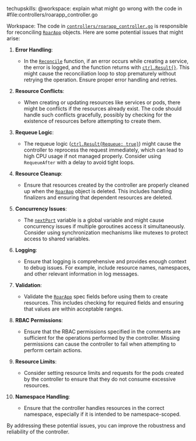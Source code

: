 techupskills: @workspace: explain what might go wrong with the code in #file:controllers/roarapp_controller.go

Workspace: The code in [`controllers/roarapp_controller.go`](command:_github.copilot.openRelativePath?%5B%7B%22scheme%22%3A%22file%22%2C%22authority%22%3A%22%22%2C%22path%22%3A%22%2Fworkspaces%2Fop-new%2Fcontrollers%2Froarapp_controller.go%22%2C%22query%22%3A%22%22%2C%22fragment%22%3A%22%22%7D%5D "/workspaces/op-new/controllers/roarapp_controller.go") is responsible for reconciling [`RoarApp`](command:_github.copilot.openSymbolFromReferences?%5B%22RoarApp%22%2C%5B%7B%22uri%22%3A%7B%22%24mid%22%3A1%2C%22fsPath%22%3A%22%2Fworkspaces%2Fop-new%2Fapi%2Fv1alpha1%2Froarapp_types.go%22%2C%22external%22%3A%22file%3A%2F%2F%2Fworkspaces%2Fop-new%2Fapi%2Fv1alpha1%2Froarapp_types.go%22%2C%22path%22%3A%22%2Fworkspaces%2Fop-new%2Fapi%2Fv1alpha1%2Froarapp_types.go%22%2C%22scheme%22%3A%22file%22%7D%2C%22pos%22%3A%7B%22line%22%3A25%2C%22character%22%3A3%7D%7D%2C%7B%22uri%22%3A%7B%22%24mid%22%3A1%2C%22fsPath%22%3A%22%2Fworkspaces%2Fop-new%2Fconfig%2Fsamples%2Froarapp_v1alpha1_roarapp.yaml%22%2C%22external%22%3A%22file%3A%2F%2F%2Fworkspaces%2Fop-new%2Fconfig%2Fsamples%2Froarapp_v1alpha1_roarapp.yaml%22%2C%22path%22%3A%22%2Fworkspaces%2Fop-new%2Fconfig%2Fsamples%2Froarapp_v1alpha1_roarapp.yaml%22%2C%22scheme%22%3A%22file%22%7D%2C%22pos%22%3A%7B%22line%22%3A1%2C%22character%22%3A6%7D%7D%2C%7B%22uri%22%3A%7B%22%24mid%22%3A1%2C%22fsPath%22%3A%22%2Fworkspaces%2Fop-new%2Fcontrollers%2Froarapp_controller.go%22%2C%22external%22%3A%22file%3A%2F%2F%2Fworkspaces%2Fop-new%2Fcontrollers%2Froarapp_controller.go%22%2C%22path%22%3A%22%2Fworkspaces%2Fop-new%2Fcontrollers%2Froarapp_controller.go%22%2C%22scheme%22%3A%22file%22%7D%2C%22pos%22%3A%7B%22line%22%3A39%2C%22character%22%3A34%7D%7D%5D%5D "Go to definition") objects. Here are some potential issues that might arise:

1. **Error Handling**:
   - In the [`Reconcile`](command:_github.copilot.openSymbolFromReferences?%5B%22Reconcile%22%2C%5B%7B%22uri%22%3A%7B%22%24mid%22%3A1%2C%22fsPath%22%3A%22%2Fworkspaces%2Fop-new%2Fcontrollers%2Froarapp_controller.go%22%2C%22external%22%3A%22file%3A%2F%2F%2Fworkspaces%2Fop-new%2Fcontrollers%2Froarapp_controller.go%22%2C%22path%22%3A%22%2Fworkspaces%2Fop-new%2Fcontrollers%2Froarapp_controller.go%22%2C%22scheme%22%3A%22file%22%7D%2C%22pos%22%3A%7B%22line%22%3A55%2C%22character%22%3A28%7D%7D%5D%5D "Go to definition") function, if an error occurs while creating a service, the error is logged, and the function returns with [`ctrl.Result{}`](command:_github.copilot.openSymbolFromReferences?%5B%22ctrl.Result%7B%7D%22%2C%5B%7B%22uri%22%3A%7B%22%24mid%22%3A1%2C%22fsPath%22%3A%22%2Fworkspaces%2Fop-new%2Fcontrollers%2Froarapp_controller.go%22%2C%22external%22%3A%22file%3A%2F%2F%2Fworkspaces%2Fop-new%2Fcontrollers%2Froarapp_controller.go%22%2C%22path%22%3A%22%2Fworkspaces%2Fop-new%2Fcontrollers%2Froarapp_controller.go%22%2C%22scheme%22%3A%22file%22%7D%2C%22pos%22%3A%7B%22line%22%3A58%2C%22character%22%3A8%7D%7D%5D%5D "Go to definition"). This might cause the reconciliation loop to stop prematurely without retrying the operation. Ensure proper error handling and retries.

2. **Resource Conflicts**:
   - When creating or updating resources like services or pods, there might be conflicts if the resources already exist. The code should handle such conflicts gracefully, possibly by checking for the existence of resources before attempting to create them.

3. **Requeue Logic**:
   - The requeue logic ([`ctrl.Result{Requeue: true}`](command:_github.copilot.openSymbolFromReferences?%5B%22ctrl.Result%7BRequeue%3A%20true%7D%22%2C%5B%7B%22uri%22%3A%7B%22%24mid%22%3A1%2C%22fsPath%22%3A%22%2Fworkspaces%2Fop-new%2Fcontrollers%2Froarapp_controller.go%22%2C%22external%22%3A%22file%3A%2F%2F%2Fworkspaces%2Fop-new%2Fcontrollers%2Froarapp_controller.go%22%2C%22path%22%3A%22%2Fworkspaces%2Fop-new%2Fcontrollers%2Froarapp_controller.go%22%2C%22scheme%22%3A%22file%22%7D%2C%22pos%22%3A%7B%22line%22%3A58%2C%22character%22%3A8%7D%7D%5D%5D "Go to definition")) might cause the controller to reprocess the request immediately, which can lead to high CPU usage if not managed properly. Consider using `RequeueAfter` with a delay to avoid tight loops.

4. **Resource Cleanup**:
   - Ensure that resources created by the controller are properly cleaned up when the [`RoarApp`](command:_github.copilot.openSymbolFromReferences?%5B%22RoarApp%22%2C%5B%7B%22uri%22%3A%7B%22%24mid%22%3A1%2C%22fsPath%22%3A%22%2Fworkspaces%2Fop-new%2Fapi%2Fv1alpha1%2Froarapp_types.go%22%2C%22external%22%3A%22file%3A%2F%2F%2Fworkspaces%2Fop-new%2Fapi%2Fv1alpha1%2Froarapp_types.go%22%2C%22path%22%3A%22%2Fworkspaces%2Fop-new%2Fapi%2Fv1alpha1%2Froarapp_types.go%22%2C%22scheme%22%3A%22file%22%7D%2C%22pos%22%3A%7B%22line%22%3A25%2C%22character%22%3A3%7D%7D%2C%7B%22uri%22%3A%7B%22%24mid%22%3A1%2C%22fsPath%22%3A%22%2Fworkspaces%2Fop-new%2Fconfig%2Fsamples%2Froarapp_v1alpha1_roarapp.yaml%22%2C%22external%22%3A%22file%3A%2F%2F%2Fworkspaces%2Fop-new%2Fconfig%2Fsamples%2Froarapp_v1alpha1_roarapp.yaml%22%2C%22path%22%3A%22%2Fworkspaces%2Fop-new%2Fconfig%2Fsamples%2Froarapp_v1alpha1_roarapp.yaml%22%2C%22scheme%22%3A%22file%22%7D%2C%22pos%22%3A%7B%22line%22%3A1%2C%22character%22%3A6%7D%7D%2C%7B%22uri%22%3A%7B%22%24mid%22%3A1%2C%22fsPath%22%3A%22%2Fworkspaces%2Fop-new%2Fcontrollers%2Froarapp_controller.go%22%2C%22external%22%3A%22file%3A%2F%2F%2Fworkspaces%2Fop-new%2Fcontrollers%2Froarapp_controller.go%22%2C%22path%22%3A%22%2Fworkspaces%2Fop-new%2Fcontrollers%2Froarapp_controller.go%22%2C%22scheme%22%3A%22file%22%7D%2C%22pos%22%3A%7B%22line%22%3A39%2C%22character%22%3A34%7D%7D%5D%5D "Go to definition") object is deleted. This includes handling finalizers and ensuring that dependent resources are deleted.

5. **Concurrency Issues**:
   - The [`nextPort`](command:_github.copilot.openSymbolFromReferences?%5B%22nextPort%22%2C%5B%7B%22uri%22%3A%7B%22%24mid%22%3A1%2C%22fsPath%22%3A%22%2Fworkspaces%2Fop-new%2Fcontrollers%2Froarapp_controller.go%22%2C%22external%22%3A%22file%3A%2F%2F%2Fworkspaces%2Fop-new%2Fcontrollers%2Froarapp_controller.go%22%2C%22path%22%3A%22%2Fworkspaces%2Fop-new%2Fcontrollers%2Froarapp_controller.go%22%2C%22scheme%22%3A%22file%22%7D%2C%22pos%22%3A%7B%22line%22%3A46%2C%22character%22%3A4%7D%7D%5D%5D "Go to definition") variable is a global variable and might cause concurrency issues if multiple goroutines access it simultaneously. Consider using synchronization mechanisms like mutexes to protect access to shared variables.

6. **Logging**:
   - Ensure that logging is comprehensive and provides enough context to debug issues. For example, include resource names, namespaces, and other relevant information in log messages.

7. **Validation**:
   - Validate the [`RoarApp`](command:_github.copilot.openSymbolFromReferences?%5B%22RoarApp%22%2C%5B%7B%22uri%22%3A%7B%22%24mid%22%3A1%2C%22fsPath%22%3A%22%2Fworkspaces%2Fop-new%2Fapi%2Fv1alpha1%2Froarapp_types.go%22%2C%22external%22%3A%22file%3A%2F%2F%2Fworkspaces%2Fop-new%2Fapi%2Fv1alpha1%2Froarapp_types.go%22%2C%22path%22%3A%22%2Fworkspaces%2Fop-new%2Fapi%2Fv1alpha1%2Froarapp_types.go%22%2C%22scheme%22%3A%22file%22%7D%2C%22pos%22%3A%7B%22line%22%3A25%2C%22character%22%3A3%7D%7D%2C%7B%22uri%22%3A%7B%22%24mid%22%3A1%2C%22fsPath%22%3A%22%2Fworkspaces%2Fop-new%2Fconfig%2Fsamples%2Froarapp_v1alpha1_roarapp.yaml%22%2C%22external%22%3A%22file%3A%2F%2F%2Fworkspaces%2Fop-new%2Fconfig%2Fsamples%2Froarapp_v1alpha1_roarapp.yaml%22%2C%22path%22%3A%22%2Fworkspaces%2Fop-new%2Fconfig%2Fsamples%2Froarapp_v1alpha1_roarapp.yaml%22%2C%22scheme%22%3A%22file%22%7D%2C%22pos%22%3A%7B%22line%22%3A1%2C%22character%22%3A6%7D%7D%2C%7B%22uri%22%3A%7B%22%24mid%22%3A1%2C%22fsPath%22%3A%22%2Fworkspaces%2Fop-new%2Fcontrollers%2Froarapp_controller.go%22%2C%22external%22%3A%22file%3A%2F%2F%2Fworkspaces%2Fop-new%2Fcontrollers%2Froarapp_controller.go%22%2C%22path%22%3A%22%2Fworkspaces%2Fop-new%2Fcontrollers%2Froarapp_controller.go%22%2C%22scheme%22%3A%22file%22%7D%2C%22pos%22%3A%7B%22line%22%3A39%2C%22character%22%3A34%7D%7D%5D%5D "Go to definition") spec fields before using them to create resources. This includes checking for required fields and ensuring that values are within acceptable ranges.

8. **RBAC Permissions**:
   - Ensure that the RBAC permissions specified in the comments are sufficient for the operations performed by the controller. Missing permissions can cause the controller to fail when attempting to perform certain actions.

9. **Resource Limits**:
   - Consider setting resource limits and requests for the pods created by the controller to ensure that they do not consume excessive resources.

10. **Namespace Handling**:
    - Ensure that the controller handles resources in the correct namespace, especially if it is intended to be namespace-scoped.

By addressing these potential issues, you can improve the robustness and reliability of the controller.
